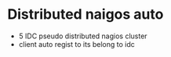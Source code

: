 # Distributed naigos auto

* 5 IDC pseudo distributed nagios cluster
* client auto regist to its belong to idc
